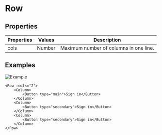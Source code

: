 # Row

## Properties

| Properties | Values | Description                            |
| ---------- | ------ | -------------------------------------- |
| cols       | Number | Maximum number of columns in one line. |

## Examples

![Example](https://i.imgur.com/BriCISU.png)

```vue
<Row :cols="2">
    <Column>
        <Button type="main">Sign in</Button>
    </Column>
    <Column>
        <Button type="secondary">Sign in</Button>
    </Column>
    <Column>
        <Button type="secondary">Sign in</Button>
    </Column>
</Row>
```

